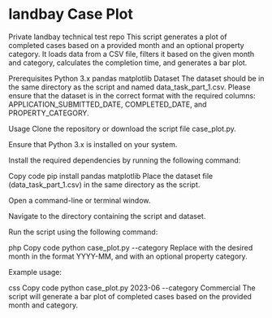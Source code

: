 # landbay Case Plot

Private landbay technical test repo
This script generates a plot of completed cases based on a provided month and an optional property category. It loads data from a CSV file, filters it based on the given month and category, calculates the completion time, and generates a bar plot.

Prerequisites
Python 3.x
pandas
matplotlib
Dataset
The dataset should be in the same directory as the script and named data_task_part_1.csv. Please ensure that the dataset is in the correct format with the required columns: APPLICATION_SUBMITTED_DATE, COMPLETED_DATE, and PROPERTY_CATEGORY.

Usage
Clone the repository or download the script file case_plot.py.

Ensure that Python 3.x is installed on your system.

Install the required dependencies by running the following command:

Copy code
pip install pandas matplotlib
Place the dataset file (data_task_part_1.csv) in the same directory as the script.

Open a command-line or terminal window.

Navigate to the directory containing the script and dataset.

Run the script using the following command:

php
Copy code
python case_plot.py <month> --category <category>
Replace <month> with the desired month in the format YYYY-MM, and <category> with an optional property category.

Example usage:

css
Copy code
python case_plot.py 2023-06 --category Commercial
The script will generate a bar plot of completed cases based on the provided month and category.

